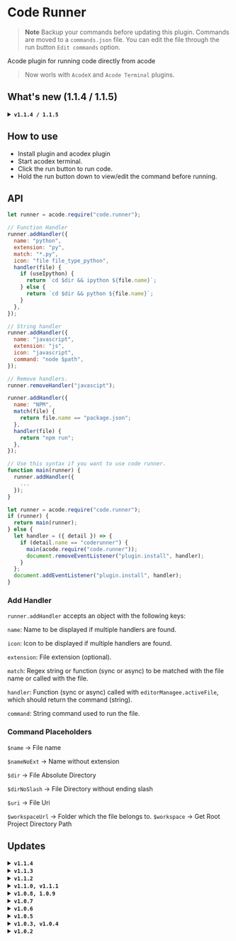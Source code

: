 # Code Runner

> **Note**
> Backup your commands before updating this plugin.
> Commands are moved to a `commands.json` file.
> You can edit the file through the run button `Edit commands` option.

Acode plugin for running code directly from acode

> Now worls with `AcodeX` and `Acode Terminal` plugins.

## What's new (1.1.4 / 1.1.5)

<details>
  <summary>
    <code><strong>v1.1.4 / 1.1.5</strong></code>
  </summary>
  <ul>
    <li>Added support for setting default handler.</li>
    <li>Added setting to disable command editing.</li>
    <li>Minor Bug Fix</li>
  </ul>
</details>

## How to use

<ul>
<li>Install plugin and acodex plugin</li>
<li>Start acodex terminal.</li>
<li>Click the run button to run code.</li>
<li>Hold the run button down to view/edit the command before running.</li>
</ul>

## API

```javascript
let runner = acode.require("code.runner");

// Function Handler
runner.addHandler({
  name: "python",
  extension: "py",
  match: "*.py",
  icon: "file file_type_python",
  handler(file) {
    if (useIpython) {
      return `cd $dir && ipython ${file.name}`;
    } else {
      return `cd $dir && python ${file.name}`;
    }
  },
});

// String handler
runner.addHandler({
  name: "javascript",
  extension: "js",
  icon: "javascript",
  command: "node $path",
});

// Remove handlers.
runner.removeHandler("javascipt");

runner.addHandler({
  name: "NPM",
  match(file) {
    return file.name == "package.json";
  },
  handler(file) {
    return "npm run";
  },
});

// Use this syntax if you want to use code runner.
function main(runner) {
  runner.addHandler({
    ...
  });
}

let runner = acode.require("code.runner");
if (runner) {
  return main(runner);
} else {
  let handler = ({ detail }) => {
    if (detail.name == "coderunner") {
      main(acode.require("code.runner"));
      document.removeEventListener("plugin.install", handler);
    }
  };
  document.addEventListener("plugin.install", handler);
}
```

### Add Handler

`runner.addHandler` accepts an object with the following keys:

`name`: Name to be displayed if multiple handlers are found.

`icon`: Icon to be displayed if multiple handlers are found.

`extension`: File extension (optional).

`match`: Regex string or function (sync or async) to be matched with the file name or called with the file.

`handler`: Function (sync or async) called with `editorManagee.activeFile`, which should return the command (string).

`command`: String command used to run the file.

### Command Placeholders

`$name` -> File name

`$nameNoExt` -> Name without extension

`$dir` -> File Absolute Directory

`$dirNoSlash` -> File Directory without ending slash

`$uri` -> File Uri

`$workspaceUrl` -> Folder which the file belongs to.
`$workspace` -> Get Root Project Directory Path

## Updates
<details>
  <summary>
    <code><strong>v1.1.4</strong></code>
  </summary>
  <ul>
    <li>Add Keys $workspace</li>
  </ul>
</details>
<details>
  <summary>
    <code><strong>v1.1.3</strong></code>
  </summary>
  <ul>
    <li>Added 'icon' to handlers, fixed bugs, better command editing.</li>
    <li>Added 'Acode Terminal' backend, Fixed 'AcodeX' backend.</li>
    <li>Moved commands to `commands.json`.</li>
  </ul>
</details>
<details>
  <summary>
    <code><strong>v1.1.2</strong></code>
  </summary>
  <ul>
    <li>Added 'plugin.install' event listener so other plugins know when code runner is installed if not already installed. Use `event.target.detail.name == 'coderunner'` to check if the installed plugin is acode sdk.</li>
  </ul>
</details>
<details>
  <summary>
    <code><strong>v1.1.0, v1.1.1</strong></code>
  </summary>
  <ul>
    <li>Updated apis</li>
  </ul>
</details>
<details>
  <summary>
    <code><strong>v1.0.8, 1.0.9</strong></code>
  </summary>
  <ul>
    <li>Bug fixes</li>
  </ul>
</details>
<details>
  <summary>
    <code><strong>v1.0.7</strong></code>
  </summary>
  <ul>
    <li>Added ability to run projects (based on the content of the workspace directory). E.g: Opening a folder with the file 'package.json' allows you to run the 'NPM' project which gives you the optikn to select from the scripts defined in 'package.json'. Opening a project with 'manage.py' allows you to run the 'django' project.</li>
    <li>Added option to select between built-in runner (acode) or using terminal.</li>
    <li>Added option to disable Projects runner in settings.</li>
  </ul>
</details>
<details>
  <summary>
    <code><strong>v1.0.6</strong></code>
  </summary>
  <ul>
    <li>Changed commands structure from [extension, command] to { name: string, extension: string or match: regex | string | function, handler: function or command: string }</li>
    <li>Removed `addWildcard` and `removeWildcard` functions use `addHandler` with match function instead</li>
    <li>Added ability to select between multiple handler natches.</li>
    <li>Added setting to replace default run button</li>
  </ul>
</details>
<details>
  <summary>
    <code><strong>v1.0.5</strong></code>
  </summary>
  <ul>
    <li>Added option to edit and add commands from settings page</li>
  </ul>
</details>
<details>
  <summary>
    <code><strong>v1.0.3, v1.0.4</strong></code>
  </summary>
  <ul>
    <li>Bug fixes</li>
    <li>Ability to run package.json scripts</li>
  </ul>
</details>
<details>
  <summary>
    <code><strong>v1.0.2</strong></code>
  </summary>
  <ul>
    <li>Added keyboard shortcut <kbd>ctrl+r</kbd></li>
    <li>Alerts you if acodex is not installed.</li>
    <li>Logs to "Acode SDK" logger if installed.</li>
    <li>Supports up to 30 languages</li>
  </ul>
</details>